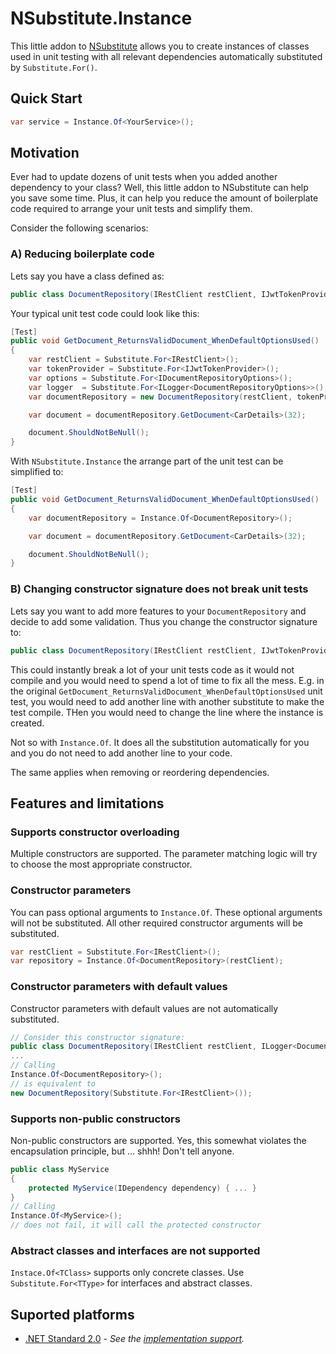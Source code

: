 # NSubstitute.Instance

This little addon to [NSubstitute](https://github.com/nsubstitute/NSubstitute) allows you to create instances of classes used in unit testing with all relevant dependencies automatically substituted by `Substitute.For()`.

## Quick Start

```csharp
var service = Instance.Of<YourService>();
```

## Motivation

Ever had to update dozens of unit tests when you added another dependency to your class? Well, this little addon to NSubstitute can help you save some time. Plus, it can help you reduce the amount of boilerplate code required to arrange your unit tests and simplify them.

Consider the following scenarios:

### A) Reducing boilerplate code

Lets say you have a class defined as:

```csharp
public class DocumentRepository(IRestClient restClient, IJwtTokenProvider tokenProvider, IDocumentRepositoryOptions options, ILogger<DocumentRepositoryOptions> logger)
```

Your typical unit test code could look like this:

```csharp
[Test]
public void GetDocument_ReturnsValidDocument_WhenDefaultOptionsUsed()
{
    var restClient = Substitute.For<IRestClient>();
    var tokenProvider = Substitute.For<IJwtTokenProvider>();
    var options = Substitute.For<IDocumentRepositoryOptions>();
    var logger  = Substitute.For<ILogger<DocumentRepositoryOptions>>();
    var documentRepository = new DocumentRepository(restClient, tokenProvider, options, logger);

    var document = documentRepository.GetDocument<CarDetails>(32);

    document.ShouldNotBeNull();
}
```

With `NSubstitute.Instance` the arrange part of the unit test can be simplified to:

```csharp
[Test]
public void GetDocument_ReturnsValidDocument_WhenDefaultOptionsUsed()
{
    var documentRepository = Instance.Of<DocumentRepository>();

    var document = documentRepository.GetDocument<CarDetails>(32);

    document.ShouldNotBeNull();
}
```

### B) Changing constructor signature does not break unit tests

Lets say you want to add more features to your `DocumentRepository` and decide to add some validation. Thus you change the constructor signature to:

```csharp
public class DocumentRepository(IRestClient restClient, IJwtTokenProvider tokenProvider, IDocumentRepositoryOptions options, IDocumentValidator validator, ILogger<DocumentRepositoryOptions> logger)
```

This could instantly break a lot of your unit tests code as it would not compile and you would need to spend a lot of time to fix all the mess. E.g. in the original `GetDocument_ReturnsValidDocument_WhenDefaultOptionsUsed` unit test, you would need to add another line with another substitute to make the test compile. THen you would need to change the line where the instance is created.

Not so with `Instance.Of`. It does all the substitution automatically for you and you do not need to add another line to your code.

The same applies when removing or reordering dependencies.

## Features and limitations

### Supports constructor overloading

Multiple constructors are supported. The parameter matching logic will try to choose the most appropriate constructor.

### Constructor parameters

You can pass optional arguments to `Instance.Of`. These optional arguments will not be substituted. All other required constructor arguments will be substituted.

```csharp
var restClient = Substitute.For<IRestClient>();
var repository = Instance.Of<DocumentRepository>(restClient);
```

### Constructor parameters with default values

Constructor parameters with default values are not automatically substituted.

```csharp
// Consider this constructor signature:
public class DocumentRepository(IRestClient restClient, ILogger<DocumentRepositoryOptions> logger = null)
...
// Calling
Instance.Of<DocumentRepository>();
// is equivalent to
new DocumentRepository(Substitute.For<IRestClient>());
```

### Supports non-public constructors

Non-public constructors are supported. Yes, this somewhat violates the encapsulation principle, but ... shhh! Don't tell anyone.

```csharp
public class MyService
{
    protected MyService(IDependency dependency) { ... }
}
// Calling
Instance.Of<MyService>();
// does not fail, it will call the protected constructor
```

### Abstract classes and interfaces are not supported

`Instace.Of<TClass>` supports only concrete classes. Use `Substitute.For<TType>` for interfaces and abstract classes.

## Suported platforms

* [.NET Standard 2.0](https://github.com/dotnet/standard/blob/master/docs/versions/netstandard2.0.md) - _See the [implementation support](https://docs.microsoft.com/en-us/dotnet/standard/net-standard)._